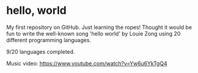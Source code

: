 # hello, world
My first repository on GitHub. Just learning the ropes! Thought it would be fun to write the well-known song 'hello world' by Louie Zong using 20 different programming languages.

9/20 languages completed.

Music video: https://www.youtube.com/watch?v=Yw6u6YkTgQ4
